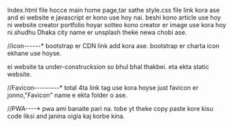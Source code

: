 Index.html file hocce main home page,tar sathe
style.css file link kora ase and ei website e javascript
er kono use hoy nai. beshi kono article use hoy ni  website
creator portfolio hoyar sotteo kono creator er image use
kora hoy ni.shudhu Dhaka city name er unsplash theke
newa chobi ase.

//icon------*
bootstrap er CDN link add kora ase. bootstrap er charta
icon ekhane use hoyse.

ei website ta under-construcksion so bhul bhal thakbei.
eta ekta static website. 


//Favicon---------*
total 4ta link tag use kora hoyse just favicon er jonno,"Favicon"
name e ekta folder o ase.

//PWA----*
pwa ami banaite pari na. tobe yt theke copy paste kore kisu code liksi
and janina oigla kaj korbe kina.



